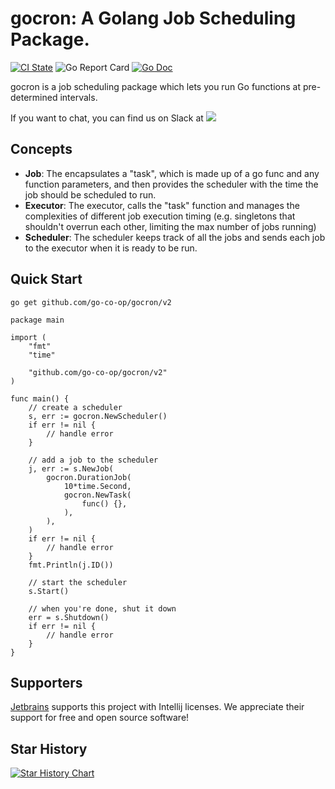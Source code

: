 # gocron: A Golang Job Scheduling Package.

[![CI State](https://github.com/go-co-op/gocron/actions/workflows/go_test.yml/badge.svg?branch=main&event=push)](https://github.com/go-co-op/gocron/actions)
![Go Report Card](https://goreportcard.com/badge/github.com/go-co-op/gocron) [![Go Doc](https://godoc.org/github.com/go-co-op/gocron?status.svg)](https://pkg.go.dev/github.com/go-co-op/gocron)

gocron is a job scheduling package which lets you run Go functions at pre-determined intervals.

If you want to chat, you can find us on Slack at 
[<img src="https://img.shields.io/badge/gophers-gocron-brightgreen?logo=slack">](https://gophers.slack.com/archives/CQ7T0T1FW)

## Concepts

- **Job**: The encapsulates a "task", which is made up of a go func and any function parameters, and then
  provides the scheduler with the time the job should be scheduled to run.
- **Executor**: The executor, calls the "task" function and manages the complexities of different job
  execution timing (e.g. singletons that shouldn't overrun each other, limiting the max number of jobs running)
- **Scheduler**: The scheduler keeps track of all the jobs and sends each job to the executor when
  it is ready to be run.

## Quick Start

```
go get github.com/go-co-op/gocron/v2
```

```golang
package main

import (
	"fmt"
	"time"
	
	"github.com/go-co-op/gocron/v2"
)

func main() { 
	// create a scheduler
	s, err := gocron.NewScheduler()
	if err != nil {
		// handle error
	}
	
	// add a job to the scheduler
	j, err := s.NewJob(
		gocron.DurationJob(
			10*time.Second,
			gocron.NewTask(
				func() {},
			),
		),
	)
	if err != nil {
		// handle error
	}
	fmt.Println(j.ID())
	
	// start the scheduler
	s.Start()
	
	// when you're done, shut it down
	err = s.Shutdown()
	if err != nil {
		// handle error
	}
}
```


## Supporters

[Jetbrains](https://www.jetbrains.com/?from=gocron) supports this project with Intellij licenses. 
We appreciate their support for free and open source software!

## Star History

[![Star History Chart](https://api.star-history.com/svg?repos=go-co-op/gocron&type=Date)](https://star-history.com/#go-co-op/gocron&Date)


